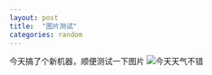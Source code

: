```yaml
---
layout: post
title:  "图片测试"
categories: random
---
```


今天搞了个新机器，顺便测试一下图片
![今天天气不错](https://cdn.jsdelivr.net/gh/lucky2touch/lucky2touch.github.io/img/20230831155634.jpg)

